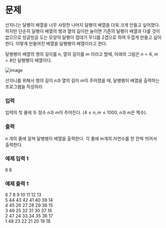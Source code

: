# 문제
산지니는 달팽이 배열을 너무 사랑한 나머지 달팽이 배열을 더욱 크게 만들고 싶어졌다.
하지만 단순히 달팽이 배열의 행과 열의 길이만 늘이면 기존의 달팽이 배열과 다를 것이 없으므로 빙글빙글 도는 모양의 달팽이 껍데기 무늬를 2겹으로 하여 두껍게 만들고 싶어 한다. 이렇게 만들어진 배열을 달팽팽이 배열이라고 한다.

달팽팽이 배열의 행의 길이를 $n$, 열의 길이를 $m$ 이라고 할때, 아래의 그림은 $n=6$, $m=8$인 달팽팽이 배열이다.

![image](https://user-images.githubusercontent.com/54882000/178885772-f9507ac0-d2ae-4ef2-8efa-4434f4d05848.png)

산지니를 위해서 행의 길이 $n$과 열의 길이 $m$이 주어졌을 때, 달팽팽이 배열을 출력하는 프로그램을 작성하라

### 입력
입력의 첫 줄에 두 정수 $n$과 $m$이 주어진다. $(4\le n,m \le1000$, $n$과 $m$은 짝수$)$.

### 출력
n 개의 줄에 걸쳐 달팽팽이 배열을 출력한다.
각 줄에 m개의 자연수를 한 칸씍 띄어서 출력한다.

### 예제 입력 1
6 8

### 예제 출력 1
6 7 8 9 10 11 12 13  
5 44 43 42 41 40 39 14  
4 45 26 27 28 29 38 15  
3 46 25 32 31 30 37 16  
2 47 24 33 34 35 36 17  
1 48 23 22 21 20 19 18  
